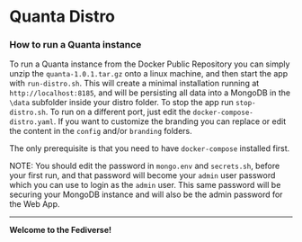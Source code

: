 # Quanta Distro

### How to run a Quanta instance

To run a Quanta instance from the Docker Public Repository you can simply unzip the `quanta-1.0.1.tar.gz` onto a linux machine, and then start the app with `run-distro.sh`. This will create a minimal installation running at `http://localhost:8185`, and will be persisting all data into a MongoDB in the `\data` subfolder inside your distro folder. To stop the app run `stop-distro.sh`. To run on a different port, just edit the `docker-compose-distro.yaml`. If you want to customize the branding you can replace or edit the content in the `config` and/or `branding` folders.

The only prerequisite is that you need to have `docker-compose` installed first.

NOTE: You should edit the password in `mongo.env` and `secrets.sh`, before your first run, and that password will become your `admin` user password which you can use to login as the `admin` user. This same password will be securing your MongoDB instance and will also be the admin password for the Web App.

****

**Welcome to the Fediverse!**


